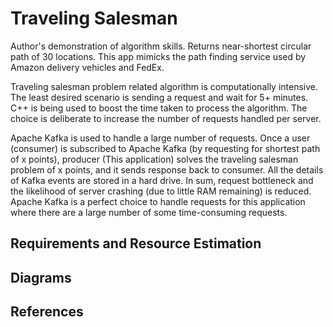 # Traveling Salesman
Author's demonstration of algorithm skills. Returns near-shortest circular path of 30 locations. This app mimicks the path finding service used by Amazon delivery vehicles and FedEx. 

Traveling salesman problem related algorithm is computationally intensive. The least desired scenario is sending a request and wait for 5+ minutes. C++ is being used to boost the time taken to process the algorithm. The choice is deliberate to increase the number of requests handled per server.

Apache Kafka is used to handle a large number of requests. Once a user (consumer) is subscribed to Apache Kafka (by requesting for shortest path of x points), producer (This application) solves the traveling salesman problem of x points, and it sends response back to consumer. All the details of Kafka events are stored in a hard drive. In sum, request bottleneck and the likelihood of server crashing (due to little RAM remaining) is reduced. Apache Kafka is a perfect choice to handle requests for this application where there are a large number of some time-consuming requests.

## Requirements and Resource Estimation



## Diagrams

## References

